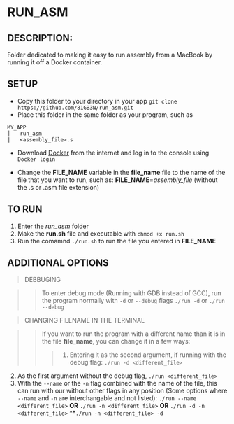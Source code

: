# RUN_ASM

## DESCRIPTION:
 Folder dedicated to making it easy to run assembly from a MacBook by running it off a Docker container.

## SETUP
- Copy this folder to your directory in your app `git clone https://github.com/81GB3N/run_asm.git`
- Place this folder in the same folder as your program, such as
```
MY_APP
│   run_asm   
|   <assembly_file>.s
```

- Download [Docker](https://www.docker.com/products/docker-desktop/) from the internet and log in to the console using `Docker login`

- Change the **FILE_NAME** variable in the **file_name** file to the name of the file that you want to run, such as: **FILE_NAME**=*assembly_file* (without the .s or .asm file extension)

## TO RUN

1. Enter the *run_asm* folder
2. Make the **run.sh** file and executable with `chmod +x run.sh`
3. Run the comamnd `./run.sh` to run the file you entered in **FILE_NAME**

## ADDITIONAL OPTIONS

> DEBBUGING

>>To enter debug mode (Running with GDB instead of GCC), run the program normally with `-d` or `--debug` flags `./run -d` or `./run --debug`

> CHANGING FILENAME IN THE TERMINAL

>> If you want to run the program with a different name than it is in the file **file_name**, you can change it in a few ways:
 >>> 1. Entering it as the second argument, if running with the debug flag: `./run -d <different_file>`
2.  As the first argument without the debug flag, `./run <different_file>`
3. With the `--name` or the `-n` flag combined with the name of the file, this can run with our without other flags in any position (Some options where `--name` and `-n` are interchangable and not listed): `./run --name <different_file>` **OR** `./run -n <different_file>` **OR** `./run -d -n <different_file>` **`./run -n <different_file> -d`


